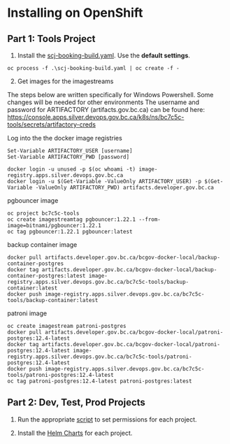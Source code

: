 # Installing on OpenShift

## Part 1: Tools Project

1. Install the [scj-booking-build.yaml](./templates/scj-booking-build.yaml). Use the **default settings**.

```
oc process -f .\scj-booking-build.yaml | oc create -f -
```

2. Get images for the imagestreams

The steps below are written specifically for Windows Powershell. Some changes will be needed for other environments
The username and password for ARTIFACTORY (artifacts.gov.bc.ca) can be found here: https://console.apps.silver.devops.gov.bc.ca/k8s/ns/bc7c5c-tools/secrets/artifactory-creds

Log into the the docker image registries
```
Set-Variable ARTIFACTORY_USER [username]
Set-Variable ARTIFACTORY_PWD [password]

docker login -u unused -p $(oc whoami -t) image-registry.apps.silver.devops.gov.bc.ca
docker login -u $(Get-Variable -ValueOnly ARTIFACTORY_USER) -p $(Get-Variable -ValueOnly ARTIFACTORY_PWD) artifacts.developer.gov.bc.ca
```

pgbouncer image
```
oc project bc7c5c-tools
oc create imagestreamtag pgbouncer:1.22.1 --from-image=bitnami/pgbouncer:1.22.1
oc tag pgbouncer:1.22.1 pgbouncer:latest
```

backup container image
```
docker pull artifacts.developer.gov.bc.ca/bcgov-docker-local/backup-container-postgres
docker tag artifacts.developer.gov.bc.ca/bcgov-docker-local/backup-container-postgres:latest image-registry.apps.silver.devops.gov.bc.ca/bc7c5c-tools/backup-container:latest
docker push image-registry.apps.silver.devops.gov.bc.ca/bc7c5c-tools/backup-container:latest
```

patroni image
```
oc create imagestream patroni-postgres
docker pull artifacts.developer.gov.bc.ca/bcgov-docker-local/patroni-postgres:12.4-latest
docker tag artifacts.developer.gov.bc.ca/bcgov-docker-local/patroni-postgres:12.4-latest image-registry.apps.silver.devops.gov.bc.ca/bc7c5c-tools/patroni-postgres:12.4-latest
docker push image-registry.apps.silver.devops.gov.bc.ca/bc7c5c-tools/patroni-postgres:12.4-latest
oc tag patroni-postgres:12.4-latest patroni-postgres:latest
```


## Part 2: Dev, Test, Prod Projects

1. Run the appropriate [script](./scripts/permissions) to set permissions for each project.

2. Install the [Helm Charts](./helm) for each project.

